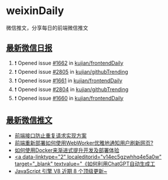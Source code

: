 # weixinDaily
微信推文，分享每日的前端微信推文

## [最新微信日报](https://github.com/kujian/weixinDaily/issues)

<!--START_SECTION:activity-->
1. ❗ Opened issue [#1662](https://github.com/kujian/frontendDaily/issues/1662) in [kujian/frontendDaily](https://github.com/kujian/frontendDaily)
2. ❗ Opened issue [#2805](https://github.com/kujian/githubTrending/issues/2805) in [kujian/githubTrending](https://github.com/kujian/githubTrending)
3. ❗ Opened issue [#1661](https://github.com/kujian/frontendDaily/issues/1661) in [kujian/frontendDaily](https://github.com/kujian/frontendDaily)
4. ❗ Opened issue [#2804](https://github.com/kujian/githubTrending/issues/2804) in [kujian/githubTrending](https://github.com/kujian/githubTrending)
5. ❗ Opened issue [#1660](https://github.com/kujian/frontendDaily/issues/1660) in [kujian/frontendDaily](https://github.com/kujian/frontendDaily)
<!--END_SECTION:activity-->


## [最新微信推文](https://weixin.qdkfweb.cn/)

<!-- BLOG-POST-LIST:START -->
- [前端接口防止重复请求实现方案](https://weixin.qdkfweb.cn/41178.html)
- [前端重新部署如何使用WebWorker优雅地通知用户刷新网页?](https://weixin.qdkfweb.cn/41179.html)
- [如何使用Docker来渐进式提升开发及部署体验](https://weixin.qdkfweb.cn/41184.html)
- [&lt;a data-linktype=&quot;2&quot; localeditorid=&quot;v14ec5gzwhhq4e5a0w&quot; target=&quot;_blank&quot; textvalue=&quot;《如何利用ChatGPT自动生成工](https://weixin.qdkfweb.cn/41193.html)
- [JavaScript 引擎 V8 近期 8 个顶级更新~](https://weixin.qdkfweb.cn/41195.html)
<!-- BLOG-POST-LIST:END -->